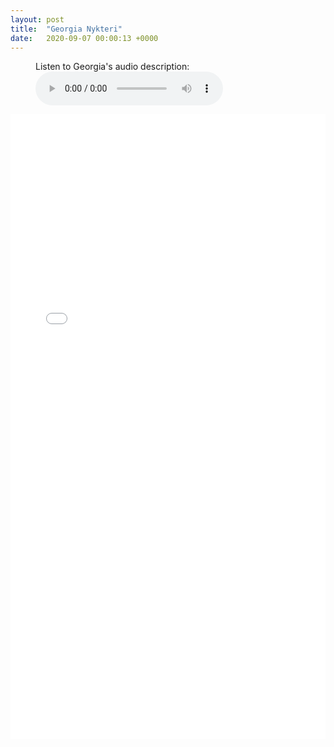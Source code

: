 ```yaml
---
layout: post
title:  "Georgia Nykteri"
date:   2020-09-07 00:00:13 +0000
---
```

<figure>
    <figcaption>Listen to Georgia's audio description:</figcaption>
    <audio
        controls
        src="/assets/audio/GeorgiaNykteri.mp4">
            Your browser does not support the
            <code>audio</code> element.
    </audio>
</figure>

<p></p>
<div style="text-align:center">
<embed src="/assets/posters/GeorgiaNykteri.pdf" width="100%" height="1000px">
</div>
<p></p>



